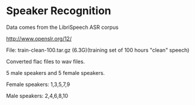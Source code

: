 # Speaker Recognition

Data comes from the LibriSpeech ASR corpus

http://www.openslr.org/12/

File: train-clean-100.tar.gz (6.3G)(training set of 100 hours "clean" speech) 

Converted flac files to wav files.

5 male speakers and 5 female speakers.

Female speakers: 1,3,5,7,9

Male speakers: 2,4,6,8,10
